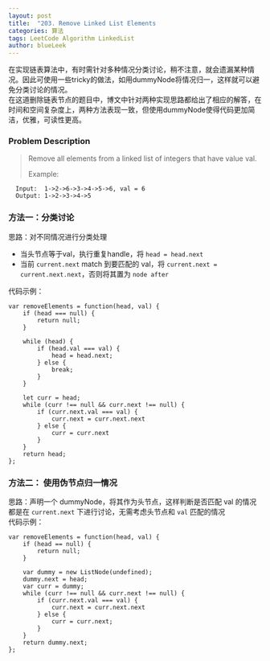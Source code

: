 ```yaml
---
layout: post
title:  "203. Remove Linked List Elements                                            "
categories: 算法
tags: LeetCode Algorithm LinkedList
author: blueLeek
---
```


在实现链表算法中，有时需针对多种情况分类讨论，稍不注意，就会遗漏某种情况。因此可使用一些tricky的做法，如用dummyNode将情况归一，这样就可以避免分类讨论的情况。<br/>
在这道删除链表节点的题目中，博文中针对两种实现思路都给出了相应的解答，在时间和空间复杂度上，两种方法表现一致，但使用dummyNode使得代码更加简洁，优雅，可读性更高。







### Problem Description

>Remove all elements from a linked list of integers that have value val.
>
> Example: <br/>
```
  Input:  1->2->6->3->4->5->6, val = 6
  Output: 1->2->3->4->5
```

### 方法一：分类讨论
思路：对不同情况进行分类处理
* 当头节点等于val，执行重复handle，将 `head = head.next`
* 当前 `current.next` match 到要匹配的 val，将 `current.next = current.next.next`，否则将其置为 `node after` <br/>

代码示例：
```
var removeElements = function(head, val) {
    if (head === null) {
        return null;
    }
    
    while (head) {
        if (head.val === val) {
            head = head.next;
        } else {
            break;
        }
    }
  
    let curr = head;
    while (curr !== null && curr.next !== null) {
        if (curr.next.val === val) {
            curr.next = curr.next.next
        } else {
            curr = curr.next   
        }
    }
    return head;
};
```

### 方法二： 使用伪节点归一情况
思路：声明一个 dummyNode，将其作为头节点，这样判断是否匹配 val 的情况都是在 `current.next` 下进行讨论，无需考虑头节点和 `val` 匹配的情况 <br/>
代码示例：
```
var removeElements = function(head, val) {
    if (head == null) {
        return null;
    }
    
    var dummy = new ListNode(undefined);
    dummy.next = head;
    var curr = dummy;
    while (curr !== null && curr.next !== null) {
        if (curr.next.val === val) {
            curr.next = curr.next.next
        } else {
            curr = curr.next;
        }
    }
    return dummy.next;
};

```


